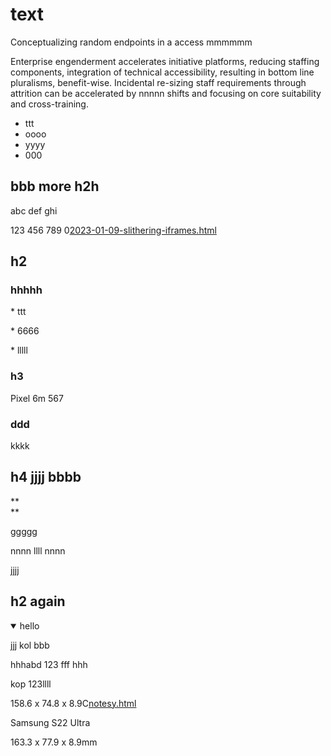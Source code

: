 # text

Conceptualizing random endpoints in a access mmmmmm

Enterprise engenderment accelerates initiative platforms, reducing staffing components, integration of technical accessibility, resulting in bottom line pluralisms, benefit-wise. Incidental re-sizing staff requirements through attrition can be accelerated by nnnnn shifts and focusing on core suitability and cross-training.

* ttt
* oooo
* yyyy
* 000

## bbb more h2h

abc def ghi

123 456 789 0[2023-01-09-slithering-iframes.html](file:///C:/Users/tarmo/OneDrive/Documents/GitHub/pushme-pullyou-2023/cookbook/slithering-iframes/2023-01-09-slithering-iframes.html)

## h2

### hhhhh

\* ttt

\* 6666

\* lllll

  

### h3

Pixel 6m 567

### ddd

kkkk

## h4 jjjj bbbb

\*\*  
\*\*

ggggg

nnnn llll nnnn

jjjj

## h2 again

<details open=""><p></p><p></p><summary>hello</summary>jjj kol bbb<br><p></p><p>hhhabd 123 fff hhh&nbsp;</p><p>kop 123llll</p><p></p></details>

158.6 x 74.8 x 8.9C[notesy.html](file:///C:/Users/tarmo/OneDrive/Documents/GitHub/theo-armour-2023/apps/notesy/2023-04-10/notesy.html)

Samsung S22 Ultra

163.3 x 77.9 x 8.9mm